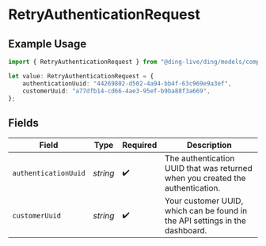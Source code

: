 # RetryAuthenticationRequest

## Example Usage

```typescript
import { RetryAuthenticationRequest } from "@ding-live/ding/models/components";

let value: RetryAuthenticationRequest = {
    authenticationUuid: "44269802-d502-4a94-bb4f-63c969e9a3ef",
    customerUuid: "a77dfb14-cd66-4ae3-95ef-b9ba88f3a669",
};
```

## Fields

| Field                                                                          | Type                                                                           | Required                                                                       | Description                                                                    |
| ------------------------------------------------------------------------------ | ------------------------------------------------------------------------------ | ------------------------------------------------------------------------------ | ------------------------------------------------------------------------------ |
| `authenticationUuid`                                                           | *string*                                                                       | :heavy_check_mark:                                                             | The authentication UUID that was returned when you created the authentication. |
| `customerUuid`                                                                 | *string*                                                                       | :heavy_check_mark:                                                             | Your customer UUID, which can be found in the API settings in the dashboard.   |